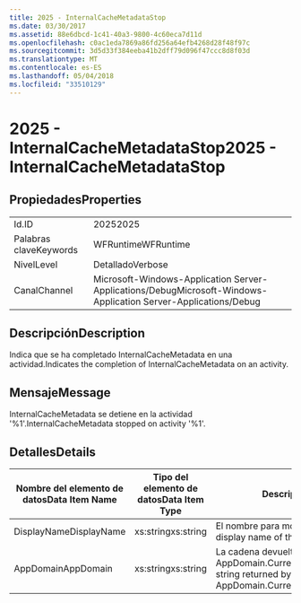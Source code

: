 ```yaml
---
title: 2025 - InternalCacheMetadataStop
ms.date: 03/30/2017
ms.assetid: 88e6dbcd-1c41-40a3-9800-4c60eca7d11d
ms.openlocfilehash: c0ac1eda7869a86fd256a64efb4268d28f48f97c
ms.sourcegitcommit: 3d5d33f384eeba41b2dff79d096f47ccc8d8f03d
ms.translationtype: MT
ms.contentlocale: es-ES
ms.lasthandoff: 05/04/2018
ms.locfileid: "33510129"
---
```

# <a name="2025---internalcachemetadatastop"></a><span data-ttu-id="9a6cb-102">2025 - InternalCacheMetadataStop</span><span class="sxs-lookup"><span data-stu-id="9a6cb-102">2025 - InternalCacheMetadataStop</span></span>
## <a name="properties"></a><span data-ttu-id="9a6cb-103">Propiedades</span><span class="sxs-lookup"><span data-stu-id="9a6cb-103">Properties</span></span>  
  
|||  
|-|-|  
|<span data-ttu-id="9a6cb-104">Id.</span><span class="sxs-lookup"><span data-stu-id="9a6cb-104">ID</span></span>|<span data-ttu-id="9a6cb-105">2025</span><span class="sxs-lookup"><span data-stu-id="9a6cb-105">2025</span></span>|  
|<span data-ttu-id="9a6cb-106">Palabras clave</span><span class="sxs-lookup"><span data-stu-id="9a6cb-106">Keywords</span></span>|<span data-ttu-id="9a6cb-107">WFRuntime</span><span class="sxs-lookup"><span data-stu-id="9a6cb-107">WFRuntime</span></span>|  
|<span data-ttu-id="9a6cb-108">Nivel</span><span class="sxs-lookup"><span data-stu-id="9a6cb-108">Level</span></span>|<span data-ttu-id="9a6cb-109">Detallado</span><span class="sxs-lookup"><span data-stu-id="9a6cb-109">Verbose</span></span>|  
|<span data-ttu-id="9a6cb-110">Canal</span><span class="sxs-lookup"><span data-stu-id="9a6cb-110">Channel</span></span>|<span data-ttu-id="9a6cb-111">Microsoft-Windows-Application Server-Applications/Debug</span><span class="sxs-lookup"><span data-stu-id="9a6cb-111">Microsoft-Windows-Application Server-Applications/Debug</span></span>|  
  
## <a name="description"></a><span data-ttu-id="9a6cb-112">Descripción</span><span class="sxs-lookup"><span data-stu-id="9a6cb-112">Description</span></span>  
 <span data-ttu-id="9a6cb-113">Indica que se ha completado InternalCacheMetadata en una actividad.</span><span class="sxs-lookup"><span data-stu-id="9a6cb-113">Indicates the completion of InternalCacheMetadata on an activity.</span></span>  
  
## <a name="message"></a><span data-ttu-id="9a6cb-114">Mensaje</span><span class="sxs-lookup"><span data-stu-id="9a6cb-114">Message</span></span>  
 <span data-ttu-id="9a6cb-115">InternalCacheMetadata se detiene en la actividad '%1'.</span><span class="sxs-lookup"><span data-stu-id="9a6cb-115">InternalCacheMetadata stopped on activity '%1'.</span></span>  
  
## <a name="details"></a><span data-ttu-id="9a6cb-116">Detalles</span><span class="sxs-lookup"><span data-stu-id="9a6cb-116">Details</span></span>  
  
|<span data-ttu-id="9a6cb-117">Nombre del elemento de datos</span><span class="sxs-lookup"><span data-stu-id="9a6cb-117">Data Item Name</span></span>|<span data-ttu-id="9a6cb-118">Tipo del elemento de datos</span><span class="sxs-lookup"><span data-stu-id="9a6cb-118">Data Item Type</span></span>|<span data-ttu-id="9a6cb-119">Descripción</span><span class="sxs-lookup"><span data-stu-id="9a6cb-119">Description</span></span>|  
|--------------------|--------------------|-----------------|  
|<span data-ttu-id="9a6cb-120">DisplayName</span><span class="sxs-lookup"><span data-stu-id="9a6cb-120">DisplayName</span></span>|<span data-ttu-id="9a6cb-121">xs:string</span><span class="sxs-lookup"><span data-stu-id="9a6cb-121">xs:string</span></span>|<span data-ttu-id="9a6cb-122">El nombre para mostrar de la actividad.</span><span class="sxs-lookup"><span data-stu-id="9a6cb-122">The display name of the activity.</span></span>|  
|<span data-ttu-id="9a6cb-123">AppDomain</span><span class="sxs-lookup"><span data-stu-id="9a6cb-123">AppDomain</span></span>|<span data-ttu-id="9a6cb-124">xs:string</span><span class="sxs-lookup"><span data-stu-id="9a6cb-124">xs:string</span></span>|<span data-ttu-id="9a6cb-125">La cadena devuelta por AppDomain.CurrentDomain.FriendlyName.</span><span class="sxs-lookup"><span data-stu-id="9a6cb-125">The string returned by AppDomain.CurrentDomain.FriendlyName.</span></span>|

